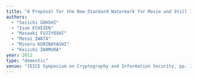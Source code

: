 ```yaml
---
title: "A Proposal for the New Standard Watermark for Movie and Still Images"
authors:
  - "Seiichi GOHSHI"
  - "Isao ECHIZEN"
  - "Masaaki FUJIYOSHI"
  - "Motoi IWATA"
  - "Minoru KURIBAYASHI"
  - "Keiichi IWAMURA"
year: 2012
type: "domestic"
venue: "IEICE Symposium on Cryptography and Information Security, pp. 3F2-4, 石川県金沢市, 2012-02-01."
---
```

